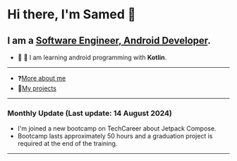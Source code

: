 # Hi there, I'm Samed 👋
## I am a [Software Engineer, Android Developer](https://www.linkedin.com/in/samed-temiz-389aa0196/).
- 🔭 🌱 I am learning android programming with **Kotlin**.
  
---

- ❓[More about me](https://samedtemiz.github.io)
- 💼[My projects](https://github.com/SamedTemiz?tab=repositories)
  
---

### Monthly Update (Last update: 14 August 2024) 

- I'm joined a new bootcamp on TechCareer about Jetpack Compose. 
- Bootcamp lasts approximately 50 hours and a graduation project is required at the end of the training.

---
